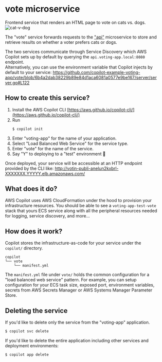 # vote microservice
Frontend service that renders an HTML page to vote on cats vs. dogs.
![cat-v-dog](https://user-images.githubusercontent.com/879348/95268443-3357cb00-07ec-11eb-8913-d83e322d26f0.png)

The "vote" service forwards requests to the ["api"](https://github.com/copilot-example-voting-app/api) microservice to store
and retrieve results on whether a voter prefers cats or dogs.

The two services communicate through Service Discovery which AWS Copilot sets up by default by querying the `api.voting-app.local:8080` endpoint.  
Alternatively, you can use the environment variable that Copilot injects by default to your service:
https://github.com/copilot-example-voting-app/vote/blob/6b4a2dab38229b89e84d1aca6081a0577e9be167/server/server.go#L122

## How to create this service?
1. Install the AWS Copilot CLI [https://aws.github.io/copilot-cli/](https://aws.github.io/copilot-cli/)
2. Run
   ```bash
   $ copilot init
   ```
3. Enter "voting-app" for the name of your application.
4. Select "Load Balanced Web Service" for the service type.
5. Enter "vote" for the name of the service.
6. Say "Y" to deploying to a "test" environment 🚀

Once deployed, your service will be accessible at an HTTP endpoint provided by the CLI like: http://votin-publi-anelun2kxbrl-XXXXXXX.YYYYY.elb.amazonaws.com/

## What does it do?
AWS Copilot uses AWS CloudFormation under the hood to provision your infrastructure resources.
You should be able to see a `voting-app-test-vote` stack that yours ECS service along with all the peripheral resources
needed for logging, service discovery, and more...

## How does it work?
Copilot stores the infrastructure-as-code for your service under the `copilot/` directory.
```
copilot
└── vote
    └── manifest.yml
```
The `manifest.yml` file under `vote/` holds the common configuration for a "load balanced web service" pattern.
For example, you can setup configuration for your ECS task size, exposed port, environment variables,
secrets from AWS Secrets Manager or AWS Systems Manager Parameter Store.

## Deleting the service
If you'd like to delete only the service from the "voting-app" application. 
```bash
$ copilot svc delete
```
If you'd like to delete the entire application including other services and deployment environments:
```bash
$ copilot app delete
```